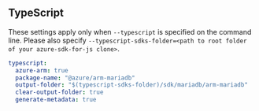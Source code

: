 ## TypeScript

These settings apply only when `--typescript` is specified on the command line.
Please also specify `--typescript-sdks-folder=<path to root folder of your azure-sdk-for-js clone>`.

``` yaml $(typescript)
typescript:
  azure-arm: true
  package-name: "@azure/arm-mariadb"
  output-folder: "$(typescript-sdks-folder)/sdk/mariadb/arm-mariadb"
  clear-output-folder: true
  generate-metadata: true
```
